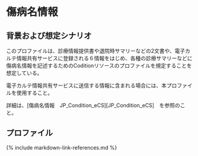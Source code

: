 # 傷病名情報

## 背景および想定シナリオ
このプロファイルは、診療情報提供書や退院時サマリーなどの2文書や、電子カルテ情報共有サービスに登録される６情報をはじめ、各種の診療サマリーなどに傷病名情報を記述するためのCoditionリソースのプロファイルを規定することを想定している。

電子カルテ情報共有サービスに送信する情報に含まれる場合には、本プロファイルを使用すること。

詳細は、[傷病名情報　JP_Condition_eCS][JP_Condition_eCS]　を参照のこと。


## プロファイル
{% include markdown-link-references.md %}